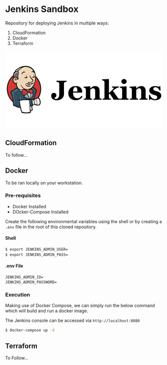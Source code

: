 # Jenkins Sandbox
Repository for deploying Jenkins in multiple ways:

1. CloudFormation
2. Docker
3. Terraform

![Jenkins](jenkins.png)

## CloudFormation
To follow...

## Docker
To be ran locally on your workstation.
### Pre-requisites
- Docker Installed
- DOcker-Compose Installed

Create the following environmental variables using the shell or by creating a `.env` file in the root of this cloned repository.

#### Shell
```bash
$ export JENKINS_ADMIN_USER=
$ export JENKINS_ADMIN_PASS=
```
#### .env File
```
JENKINS_ADMIN_ID=
JENKINS_ADMIN_PASSWORD=
```

### Execution
Making use of Docker Compose, we can simply run the below command which will build and run a docker image.

The Jenkins console can be accessed via `http://localhost:8080`

```bash
$ docker-compose up -d
```

## Terraform
To Follow...